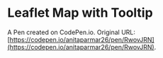 # Leaflet Map with Tooltip

A Pen created on CodePen.io. Original URL: [https://codepen.io/anitaparmar26/pen/RwovJRN](https://codepen.io/anitaparmar26/pen/RwovJRN).


